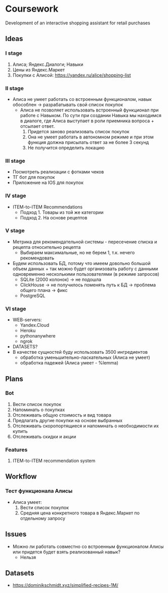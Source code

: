 # Coursework
Development of an interactive shopping assistant for retail purchases

## Ideas
### I stage
1. Алиса; Яндекс.Диалоги; Навыки
2. Цены из Яндекс.Маркет
3. Покупки с Алисой: https://yandex.ru/alice/shopping-list

### II stage
* Алиса не умеет работать со встроенным функционалом, навык обособлен -> разрабатывать свой список покупок
    * Алиса не позволяет использовать встроенный функционал при работе с Навыком. По сути при создании Навыка мы находимся в диалоге, где Алиса выступает в роли приемника вопроса + отсылает ответ. 
        1. Придется заново реализовать список   покупок
        2. Она не умеет работать в автономном   режиме и при этом функция должна присылать ответ за не более 3 секунд
        3. Не получится определить локацию

### III stage
* Посмотреть реализации с фотками чеков
* ТГ бот для покупок
* Приложение на IOS для покупок

### IV stage
* ITEM-to-ITEM Recommendations
    * Подход 1. Товары из той же категории
    * Подход 2. На основе рецептов

### V stage
* Метрика для рекомендательной системы - пересечение списка и рецепта относительно рецепта 
    * Выбираем максимальные, но не берем 1, т.к. нечего рекомендовать 
* Будем использовать БД, потому что имеем довольно большой объем данных + так можно будет организовать работу с данными одновременно несколькими пользователями (в режиме запросов)
    * SQLite (2000 колонок) -> не подошла
    * ClickHouse -> не получилось поменять путь к БД -> проблема общего плана -> фикс
    * PostgreSQL

### VI stage
* WEB-servers:
    * Yandex.Cloud
    * Heroku
    * pythonanywhere
    * ngrok
* DATASETS?
* В качестве сущностей буду использовать 3500 ингредиентов
    * обработка уменьшительно-ласкательных (Алиса не умеет)
    * обработка падежей (Алиса умеет - %lemma)

## Plans
### Bot
1. Вести список покупок
2. Напоминать о покупках
3. Отслеживать общую стоимость и вид товара
4. Предлагать другие покупки на основе выбранных
5. Отслеживать скоропортящиеся и напоминать о необходимости их купить
6. Отслеживать скидки и акции

### Features
1. ITEM-to-ITEM recommendation system

## Workflow
### Тест функционала Алисы
* Алиса умеет:
    1. Вести список покупок
    2. Средняя цена конкретного товара в Яндекс.Маркет по отдельному запросу

## Issues
* Можно ли работать совместно со встроенным функционалом Алисы или придется будет взять реализованный навык?
    * Нельзя

## Datasets
* https://dominikschmidt.xyz/simplified-recipes-1M/
